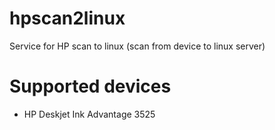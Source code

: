 # hpscan2linux
Service for HP scan to linux (scan from device to linux server)

# Supported devices
- HP Deskjet Ink Advantage 3525
